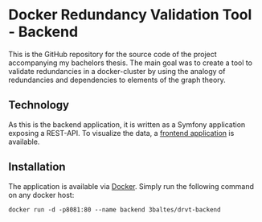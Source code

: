 # Docker Redundancy Validation Tool - Backend


This is the GitHub repository for the source code of the project accompanying my 
bachelors thesis. The main goal was to create a tool to validate redundancies in 
a docker-cluster by using the analogy of redundancies and dependencies to elements 
of the graph theory.


## Technology
As this is the backend application, it is written as a Symfony application exposing a REST-API. 
To visualize the data, a [frontend application](https://github.com/3baltes/drvt-frontend) is available.

## Installation
The application is available via [Docker](https://hub.docker.com/r/3baltes/drvt-backend/). Simply run the
following command on any docker host: 

```
docker run -d -p8081:80 --name backend 3baltes/drvt-backend
```
   
   
